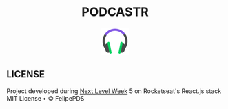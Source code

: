 # <h1 align="center">PODCASTR</h1>
<p align="center"><img src="https://github.com/FelipePDS/podcastr/blob/main/public/favicon.png" /></p>

## LICENSE
Project developed during [Next Level Week](https://nextlevelweek.com) 5 on Rocketseat's React.js stack
MIT License &bull; &copy; FelipePDS
